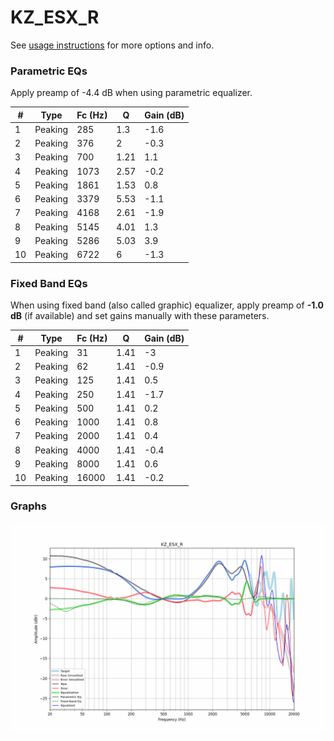 # KZ_ESX_R
See [usage instructions](https://github.com/jaakkopasanen/AutoEq#usage) for more options and info.

### Parametric EQs
Apply preamp of -4.4 dB when using parametric equalizer.

|   # | Type    |   Fc (Hz) |    Q |   Gain (dB) |
|-----|---------|-----------|------|-------------|
|   1 | Peaking |       285 | 1.3  |        -1.6 |
|   2 | Peaking |       376 | 2    |        -0.3 |
|   3 | Peaking |       700 | 1.21 |         1.1 |
|   4 | Peaking |      1073 | 2.57 |        -0.2 |
|   5 | Peaking |      1861 | 1.53 |         0.8 |
|   6 | Peaking |      3379 | 5.53 |        -1.1 |
|   7 | Peaking |      4168 | 2.61 |        -1.9 |
|   8 | Peaking |      5145 | 4.01 |         1.3 |
|   9 | Peaking |      5286 | 5.03 |         3.9 |
|  10 | Peaking |      6722 | 6    |        -1.3 |

### Fixed Band EQs
When using fixed band (also called graphic) equalizer, apply preamp of **-1.0 dB** (if available) and set gains manually with these parameters.

|   # | Type    |   Fc (Hz) |    Q |   Gain (dB) |
|-----|---------|-----------|------|-------------|
|   1 | Peaking |        31 | 1.41 |        -3   |
|   2 | Peaking |        62 | 1.41 |        -0.9 |
|   3 | Peaking |       125 | 1.41 |         0.5 |
|   4 | Peaking |       250 | 1.41 |        -1.7 |
|   5 | Peaking |       500 | 1.41 |         0.2 |
|   6 | Peaking |      1000 | 1.41 |         0.8 |
|   7 | Peaking |      2000 | 1.41 |         0.4 |
|   8 | Peaking |      4000 | 1.41 |        -0.4 |
|   9 | Peaking |      8000 | 1.41 |         0.6 |
|  10 | Peaking |     16000 | 1.41 |        -0.2 |

### Graphs
![](./KZ_ESX_R.png)
